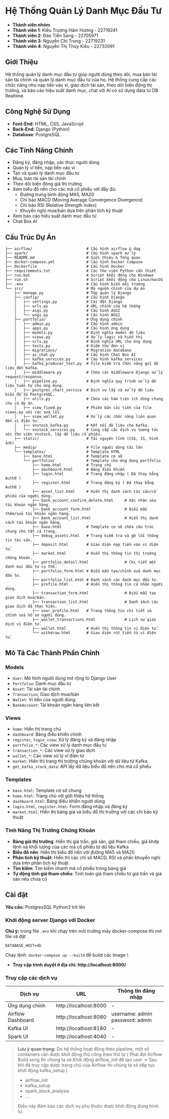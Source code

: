 # Hệ Thống Quản Lý Danh Mục Đầu Tư

- **Thành viên nhóm**
- **Thành viên 1**: Kiều Trương Hàm Hương - 22719241
- **Thành viên 2**: Đào Tiến Sang - 22705971
- **Thành viên 3**: Nguyễn Chí Trung - 22719231
- **Thành viên 4**: Nguyễn Thị Thúy Kiều - 22733091 

## Giới Thiệu
Hệ thống quản lý danh mục đầu tư giúp người dùng theo dõi, mua bán tài sản tài chính và quản lý danh mục đầu tư của họ. Hệ thống cung cấp các chức năng như nạp tiền vào ví, giao dịch tài sản, theo dõi biến động thị trường, và báo cáo hiệu suất danh mục, chat với AI có sử dụng data từ DB Realtime.

## Công Nghệ Sử Dụng
- **Font-End**: HTML, CSS, JavaScript
- **Back-End**: Django (Python)
- **Database**: PostgreSQL

## Các Tính Năng Chính
- Đăng ký, đăng nhập, xác thực người dùng
- Quản lý ví tiền, nạp tiền vào ví
- Tạo và quản lý danh mục đầu tư
- Mua, bán tài sản tài chính
- Theo dõi biến động giá thị trường
- Xem biểu đồ nến cho các mã cổ phiếu với đầy đủ:  
  - Đường trung bình động MA5, MA20
  - Chỉ báo MACD (Moving Average Convergence Divergence)
  - Chỉ báo RSI (Relative Strength Index)
  - Khuyến nghị mua/bán dựa trên phân tích kỹ thuật
- Xem báo cáo hiệu suất danh mục đầu tư
- Chat Box AI

## Cấu Trúc Dự Án
```
├── airflow/                        # Cấu hình airflow & dag
├── spark/                          # Cấu hình spark xử lý
├── README.md                       # Giới thiệu & Tổng quan
├── docker-compose.yml              # Cấu hình Docker Compose
├── Dockerfile                      # Cấu hình Docker
├── requirements.txt                # Các thư viện Python cần thiết
├── run.bat                         # Script khởi động cho Windows
├── run.sh                          # Script khởi động cho Linux/macOS
├── .env                            # Cấu hình biến môi trường
└── src/                            # Mã nguồn chính của dự án
    ├── manage.py                   # Tệp quản lý Django
    ├── config/                     # Cấu hình Django
    │   ├── settings.py             # Cài đặt Django
    │   ├── urls.py                 # URL chính của hệ thống
    │   ├── asgi.py                 # Cấu hình ASGI
    │   └── wsgi.py                 # Cấu hình WSGI
    ├── portfolio/                  # Ứng dụng chính
    │   ├── admin.py                # Cấu hình admin
    │   ├── apps.py                 # Cấu hình ứng dụng
    │   ├── models.py               # Định nghĩa model dữ liệu
    │   ├── views.py                # Xử lý logic và hiển thị
    │   ├── urls.py                 # Định nghĩa URL cho ứng dụng
    │   ├── tests.py                # Kiểm thử đơn vị
    │   ├── migrations/             # Migration database
    │   ├── ai_chat.py              # Cấu hình Chat Box AI
    │   ├── kafka_services.py       # Cấu hình kafka_services
    │   ├── kafka_producer_test.py  # File kiểm tra chức năng gửi dữ liệu đến Kafka.
    │   ├── middleware.py           # Chứa các middleware Django xử lý request/response.
    │   ├── pipeline.py             # Định nghĩa quy trình xử lý dữ liệu tuần tự cho ứng dụng.
    │   ├── postgres_chart_service  # Dịch vụ lấy và xử lý dữ liệu biểu đồ từ PostgreSQL.
    │   ├── utils.py                # Chứa các hàm tiện ích dùng chung cho cả dự án.
    │   ├── view_fixed.py           # Phiên bản cải tiến của file views.py với các sửa lỗi.
    │   ├── view_wallet.py          # Xử lý các chức năng liên quan đến ví điện tử.
    │   ├── vnstock_kafka.py        # Kết nối dữ liệu cho Kafka.
    │   └── vnstock_services.py     # Cung cấp các dịch vụ tương tác với thư viện vnstock, lấy dữ liệu cổ phiếu.
    ├── static/                     # Tài nguyên tĩnh (CSS, JS, hình ảnh)
    ├── media/                      # File người dùng tải lên
    └── templates/                  # Template HTML
        ├── base.html               # Template cơ sở
        └── portfolio/              # Template cho ứng dụng portfolio
            ├── home.html           # Trang chủ
            ├── dashboard.html      # Bảng điều khiển
            ├── login.html          # Trang đăng nhập ( Đã thay bằng Auth0 )
            ├── register.html       # Trang đăng ký ( Đã thay bằng Auth0 )
            ├── asset_list.html     # Hiển thị danh sách tài sản/cổ phiếu của người dùng.
            ├── bank_account_confirm_delete.html     # Xác nhận xóa tài khoản ngân hàng.
            ├── bank_account_form.html               # Biểu mẫu thêm/sửa tài khoản ngân hàng.
            ├── bank_account_list.html               # Hiển thị danh sách tài khoản ngân hàng.
            ├── base.html           # Template cơ sở chứa cấu trúc chung cho tất cả trang.
            ├── debug_assets.html   # Trang kiểm tra và gỡ lỗi thông tin tài sản.
            ├── deposit.html        # Giao diện nạp tiền vào ví điện tử.
            ├── market.html         # Hiển thị thông tin thị trường chứng khoán.
            ├── portfolio_detail.html                # Chi tiết một danh mục đầu tư cụ thể.
            ├── portfolio_form.html # Biểu mẫu tạo/chỉnh sửa danh mục đầu tư.
            ├── portfolio_list.html # Danh sách các danh mục đầu tư.
            ├── profile.html        # Hiển thị thông tin cá nhân người dùng.
            ├── transaction_form.html                # Biểu mẫu tạo giao dịch mua/bán.
            ├── transaction_list.html                # Danh sách các giao dịch đã thực hiện.
            ├── user_profile.html   # Trang thông tin chi tiết và chỉnh sửa hồ sơ người dùng.
            ├── wallet_transactions.html             # Lịch sử giao dịch ví điện tử.
            ├── wallet.html         # Hiển thị thông tin ví điện tử.
            └── withdraw.html       # Giao diện rút tiền từ ví điện tử.
```

## Mô Tả Các Thành Phần Chính

### Models
- `User`: Mô hình người dùng mở rộng từ Django User
- `Portfolio`: Danh mục đầu tư
- `Asset`: Tài sản tài chính
- `Transaction`: Giao dịch mua/bán
- `Wallet`: Ví tiền của người dùng
- `BankAccount`: Tài khoản ngân hàng liên kết

### Views
- `home`: Hiển thị trang chủ
- `dashboard`: Bảng điều khiển chính
- `register`, `login_view`: Xử lý đăng ký và đăng nhập
- `portfolio_*`: Các view xử lý danh mục đầu tư
- `transaction_*`: Các view xử lý giao dịch
- `wallet_*`: Các view xử lý ví điện tử
- `market`: Hiển thị trang thị trường chứng khoán với dữ liệu từ Kafka
- `get_kafka_stock_data`: API lấy dữ liệu biểu đồ nến cho mã cổ phiếu

### Templates
- `base.html`: Template cơ sở chung
- `home.html`: Trang chủ với giới thiệu hệ thống
- `dashboard.html`: Bảng điều khiển người dùng
- `login.html`, `register.html`: Form đăng nhập và đăng ký
- `market.html`: Hiển thị bảng giá và biểu đồ thị trường với các chỉ báo kỹ thuật

### Tính Năng Thị Trường Chứng Khoán 
- **Bảng giá thị trường**: Hiển thị giá trần, giá sàn, giá tham chiếu, giá khớp lệnh và khối lượng của các mã cổ phiếu từ dữ liệu Kafka
- **Biểu đồ nến**: Hiển thị biểu đồ nến với đường MA5 và MA20
- **Phân tích kỹ thuật**: Hiển thị các chỉ số MACD, RSI và phần khuyến nghị dựa trên phân tích kỹ thuật
- **Tìm kiếm**: Tìm kiếm nhanh mã cổ phiếu trong bảng giá
- **Tự động tính giá tham chiếu**: Tính toán giá tham chiếu từ giá trần và giá sàn nếu chưa có


## Cài đặt
**Yêu cầu:**
PostgresSQL
Python3 trở lên

### Khởi động server Django với Docker
**Chú ý:** trong file `.env` khi chạy trên môi trường máy docker-compose thì mở file và đặt
```
DATABASE_HOST=db
```

Chạy lệnh: `docker-compose up --build` để build các Image \

- **Truy cập trình duyệt ở địa chỉ: http://localhost:8000/**

### Truy cập các dịch vụ

| Dịch vụ | URL | Thông tin đăng nhập |
|---------|-----|---------------------|
| Ứng dụng chính | http://localhost:8000 | - |
| Airflow Dashboard | http://localhost:8080 | username: admin<br>password: admin |
| Kafka UI | http://localhost:8180 | - |
| Spark UI | http://localhost:4040 | - |

> **Lưu ý quan trọng:** Do hệ thống hoạt động theo pipeline, một số containers cần được khởi động thủ công theo thứ tự ( Phải đợi Airflow Build xong thì chúng ta sẽ Khởi động airflow_init để tạo user -> Sau khi đã truy cập dược trang chủ của Airflow thì chúng ta sẽ tiếp tục khởi động kafka_setup )
> - airflow_init
> - kafka_setup  
> - spark_stock_analysis
> - ...
>
> Điều này đảm bảo các dịch vụ phụ thuộc được khởi động đúng trình tự.


